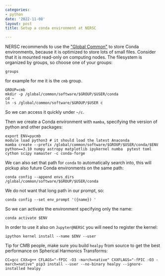 ```yaml
---
categories:
- python
date: '2022-11-08'
layout: post
title: Setup a conda environment at NERSC

---
```


NERSC recommends to use the ["Global Common"](https://docs.nersc.gov/filesystems/global-common/) to store Conda environments, because it is optimized to store lots of small files. Consider that it is mounted read-only on computing nodes.
The filesystem is organized by groups, so choose one of your groups:

    groups

for example for me it is the `cmb` group.

    GROUP=cmb
    mkdir -p /global/common/software/$GROUP/$USER/conda
    cd ~
    ln -s /global/common/software/$GROUP/$USER c

So we can access it quickly under `~/c`.


Then we create a Conda environment with `mamba`, specifying the version of python and other packages:

    export ENV=pycmb
    module load python3 # it should load the latest Anaconda
    mamba create --prefix /global/common/software/$GROUP/$USER/conda/$ENV python==3.10 numpy astropy matplotlib ipykernel numba  pytest toml cython scipy namaster -c conda-forge

We can also set that path for `conda` to automatically search into, this will pickup also future Conda environments on the same path:

    conda config --append envs_dirs /global/common/software/$GROUP/$USER/conda

We do not want that long path in our prompt, so:

    conda config --set env_prompt '({name}) '

So we can activate the environment specifying only the name:

    conda activate $ENV

In order to use it also on `Jupyter@NERSC` you will need to register the kernel:

    ipython kernel install --name $ENV --user

Tip for CMB people, make sure you build `healpy` from source to get the best performance on Spherical Harmonics Transforms:

    CC=gcc CXX=g++ CFLAGS="-fPIC -O3 -march=native" CXXFLAGS="-fPIC -O3 -march=native" pip3 install --user --no-binary healpy --ignore-installed healpy
